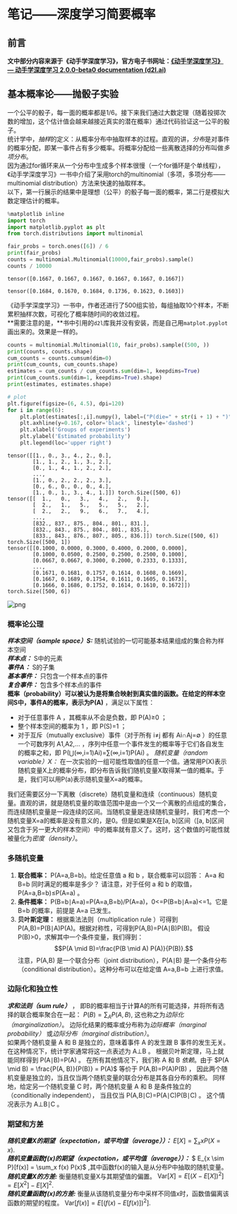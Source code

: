 # 笔记——深度学习简要概率
## 前言
**文中部分内容来源于《动手学深度学习》，官方电子书网址：[《动手学深度学习》 — 动手学深度学习 2.0.0-beta0 documentation (d2l.ai)](http://zh-v2.d2l.ai/index.html)**

## 基本概率论——抛骰子实验

一个公平的骰子，每一面的概率都是1/6。接下来我们通过大数定理（随着投掷次数的增加，这个估计值会越来越接近真实的潜在概率）通过代码验证这一公平的骰子。  
统计学中，*抽样*的定义：从概率分布中抽取样本的过程。直观的讲，*分布*是对事件的概率分配，即某一事件占有多少概率。将概率分配给一些离散选择的分布叫做*多项分布*。  
因为通过for循环来从一个分布中生成多个样本很慢（一个for循环是个单线程），《动手学深度学习》一书中介绍了采用torch的multinomial（多项，多项分布——multinomial distribution）方法来快速的抽取样本。  
以下，第一行展示的结果中是理想（公平）的骰子每一面的概率，第二行是模拟大数定理估计的概率。  


```python
%matplotlib inline
import torch
import matplotlib.pyplot as plt
from torch.distributions import multinomial

fair_probs = torch.ones([6]) / 6
print(fair_probs)
counts = multinomial.Multinomial(10000,fair_probs).sample()
counts / 10000
```

    tensor([0.1667, 0.1667, 0.1667, 0.1667, 0.1667, 0.1667])

    tensor([0.1684, 0.1670, 0.1684, 0.1736, 0.1623, 0.1603])

《动手学深度学习》一书中，作者还进行了500组实验，每组抽取10个样本，不断累积抽样次数，可视化了概率随时间的收敛过程。  
**需要注意的是，**书中引用的`d2l`库我并没有安装，而是自己用`matplot.pyplot`画出来的。效果是一样的。


```python
counts = multinomial.Multinomial(10, fair_probs).sample((500, ))
print(counts, counts.shape)
cum_counts = counts.cumsum(dim=0)
print(cum_counts, cum_counts.shape)
estimates = cum_counts / cum_counts.sum(dim=1, keepdims=True)
print(cum_counts.sum(dim=1, keepdims=True).shape)
print(estimates, estimates.shape)

# plot
plt.figure(figsize=(6, 4.5), dpi=120)
for i in range(6):
    plt.plot(estimates[:,i].numpy(), label=("P(die=" + str(i + 1) + ")"))
    plt.axhline(y=0.167, color='black', linestyle='dashed')
    plt.xlabel('Groups of experiments')
    plt.ylabel('Estimated probability')
    plt.legend(loc='upper right')
```

    tensor([[1., 0., 3., 4., 2., 0.],
            [1., 1., 2., 1., 3., 2.],
            [0., 1., 4., 1., 2., 2.],
            ...,
            [1., 0., 2., 2., 2., 3.],
            [0., 6., 0., 0., 0., 4.],
            [1., 0., 1., 3., 4., 1.]]) torch.Size([500, 6])
    tensor([[  1.,   0.,   3.,   4.,   2.,   0.],
            [  2.,   1.,   5.,   5.,   5.,   2.],
            [  2.,   2.,   9.,   6.,   7.,   4.],
            ...,
            [832., 837., 875., 804., 801., 831.],
            [832., 843., 875., 804., 801., 835.],
            [833., 843., 876., 807., 805., 836.]]) torch.Size([500, 6])
    torch.Size([500, 1])
    tensor([[0.1000, 0.0000, 0.3000, 0.4000, 0.2000, 0.0000],
            [0.1000, 0.0500, 0.2500, 0.2500, 0.2500, 0.1000],
            [0.0667, 0.0667, 0.3000, 0.2000, 0.2333, 0.1333],
            ...,
            [0.1671, 0.1681, 0.1757, 0.1614, 0.1608, 0.1669],
            [0.1667, 0.1689, 0.1754, 0.1611, 0.1605, 0.1673],
            [0.1666, 0.1686, 0.1752, 0.1614, 0.1610, 0.1672]]) torch.Size([500, 6])




![png](https://cdn.jsdelivr.net/gh/tangger2000/PicHost/img/20211231205230.png)


### 概率论公理
***样本空间（sample space）S:*** 随机试验的一切可能基本结果组成的集合称为样本空间  
***样本点：*** S中的元素  
***事件A：*** S的子集  
***基本事件：*** 只包含一个样本点的事件  
***复合事件：*** 包含多个样本点的事件  
**概率（probability）可以被认为是将集合映射到真实值的函数。在给定的样本空间S中，事件A的概率，表示为P(A)** ，满足以下属性：

 - 对于任意事件 A ，其概率从不会是负数，即 P(A)≥0 ；
 - 整个样本空间的概率为 1 ，即 P(S)=1 ；
 - 对于互斥（mutually exclusive）事件（对于所有 i≠j 都有 Ai∩Aj=∅ ）的任意一个可数序列 A1,A2,… ，序列中任意一个事件发生的概率等于它们各自发生的概率之和，即 P(⋃(∞,i=1)Ai)=∑(∞,i=1)P(Ai) 。
*随机变量（random variable）X：* 在一次实验的一组可能性取值的任意一个值。通常用P(X)表示随机变量X上的概率分布，即分布告诉我们随机变量X取得某一值的概率。于是，我们可以用P(a)表示随机变量X=a的概率。  

我们还需要区分一下离散（discrete）随机变量和连续（continuous）随机变量。直观的讲，就是随机变量的取值范围中是由一个又一个离散的点组成的集合，而连续随机变量是一段连续的区间。当随机变量是连续随机变量时，我们考虑一个随机变量X=a的概率是没有意义的，是0。但是如果是X在[a, b]区间（[a, b]区间又包含于另一更大的样本空间）中的概率就有意义了。这时，这个数值的可能性就被量化为*密度（density）*。  


### 多随机变量
1. **联合概率：** P(A=a,B=b)。给定任意值 a 和 b ，联合概率可以回答： A=a 和 B=b 同时满足的概率是多少？ 请注意，对于任何 a 和 b 的取值， P(A=a,B=b)≤P(A=a) 。  
2. **条件概率：** P(B=b∣A=a)=P(A=a,B=b)/P(A=a)，0<=P(B=b∣A=a)<=1。它是 B=b 的概率，前提是 A=a 已发生。
3. **贝叶斯定理：** 根据乘法法则（multiplication rule ）可得到P(A,B)=P(B∣A)P(A)。根据对称性，可得到P(A,B)=P(A∣B)P(B)。 假设P(B)>0，求解其中一个条件变量，我们得到：$$P(A \mid B)=\frac{P(B \mid A) P(A)}{P(B)}.$$ 注意，P(A,B) 是一个联合分布（joint distribution），P(A∣B) 是一个条件分布（conditional distribution）。这种分布可以在给定值 A=a,B=b 上进行求值。


### 边际化和独立性
***求和法则（sum rule）*** ， 即B的概率相当于计算A的所有可能选择，并将所有选择的联合概率聚合在一起：
$P(B) = \sum_{A} P(A, B),$ 这也称之为*边际化（marginalization）*。 边际化结果的概率或分布称为*边际概率（marginal probability）* 或*边际分布（marginal distribution）*。  
如果两个随机变量 A 和 B 是独立的，意味着事件 A 的发生跟 B 事件的发生无关。 在这种情况下，统计学家通常将这一点表述为 A⊥B 。 根据贝叶斯定理，马上就能同样得到 P(A∣B)=P(A) 。 在所有其他情况下，我们称 A 和 B *依赖*。由于 $P(A \mid B) = \frac{P(A, B)}{P(B)} = P(A)$ 等价于 P(A,B)=P(A)P(B) ， 因此两个随机变量是独立的，当且仅当两个随机变量的联合分布是其各自分布的乘积。 同样地，给定另一个随机变量 C 时，两个随机变量 A 和 B 是条件独立的（conditionally independent）， 当且仅当 P(A,B∣C)=P(A∣C)P(B∣C) 。 这个情况表示为 A⊥B∣C 。

### 期望和方差
***随机变量X的期望（expectation，或平均值（average））：*** $E[X] = \sum_{x} x P(X = x).$   
***随机变量函数f(x)的期望（expectation，或平均值（average））：*** $ E_{x \sim P}[f(x)] = \sum_x f(x) P(x)$ ,其中函数f(x)的输入是从分布P中抽取的随机变量。  
***随机变量X的方差:*** 衡量随机变量X与其期望值的偏置。 $\mathrm{Var}[X] = E\left[(X - E[X])^2\right] =
E[X^2] - E[X]^2.$  
***随机变量函数f(x)的方差:*** 衡量从该随机变量分布中采样不同值x时，函数值偏离该函数的期望的程度。 $\mathrm{Var}[f(x)] = E\left[\left(f(x) - E[f(x)]\right)^2\right].$ 

